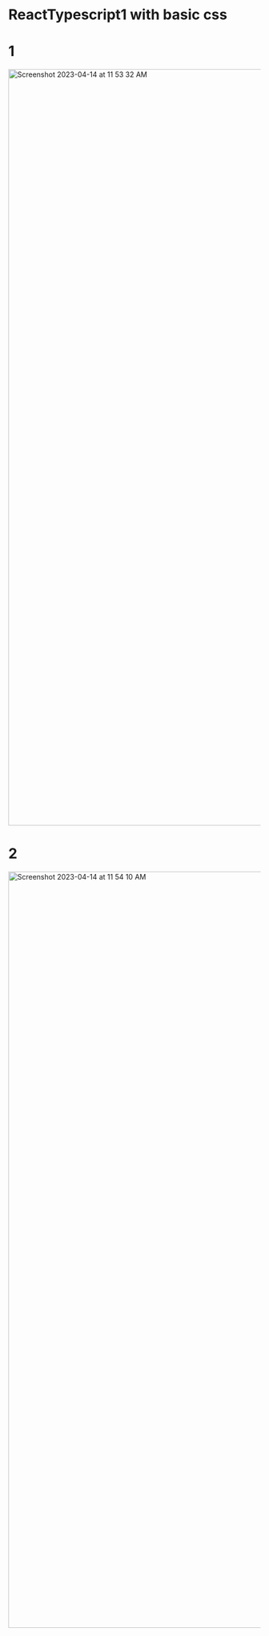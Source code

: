 # ReactTypescript1 with basic css


# 1 
<img width="1512" alt="Screenshot 2023-04-14 at 11 53 32 AM" src="https://user-images.githubusercontent.com/65527851/231960606-14b05cfc-03d2-4a8c-8182-94fddbb624ab.png">

# 2
<img width="1512" alt="Screenshot 2023-04-14 at 11 54 10 AM" src="https://user-images.githubusercontent.com/65527851/231960640-338aac82-6b93-4146-88ce-e785fdd44894.png">
